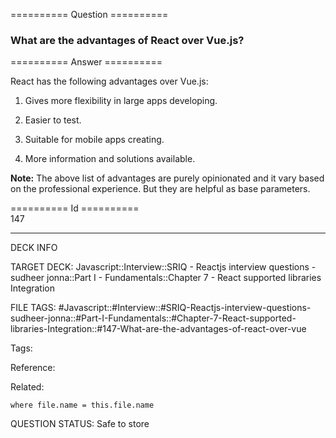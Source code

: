========== Question ==========  

### What are the advantages of React over Vue.js?  

========== Answer ==========  

React has the following advantages over Vue.js:

1.  Gives more flexibility in large apps developing.

2.  Easier to test.

3.  Suitable for mobile apps creating.

4.  More information and solutions available.

**Note:** The above list of advantages are purely opinionated and it vary based
on the professional experience. But they are helpful as base parameters.

========== Id ==========  
147

---

DECK INFO

TARGET DECK: Javascript::Interview::SRIQ - Reactjs interview questions - sudheer jonna::Part I - Fundamentals::Chapter 7 - React supported libraries Integration

FILE TAGS: #Javascript::#Interview::#SRIQ-Reactjs-interview-questions-sudheer-jonna::#Part-I-Fundamentals::#Chapter-7-React-supported-libraries-Integration::#147-What-are-the-advantages-of-react-over-vue

Tags:

Reference:

Related:

```dataview
where file.name = this.file.name
```
QUESTION STATUS: Safe to store

